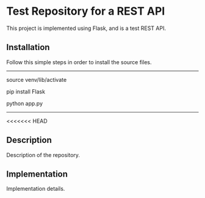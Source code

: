 # Test Repository for a REST API

This project is implemented using Flask, and is a test REST API.

## Installation
Follow this simple steps in order to install the source files.


***
source venv/lib/activate

pip install Flask

python app.py
***

<<<<<<< HEAD

## Description
Description of the repository.

## Implementation
Implementation details.
